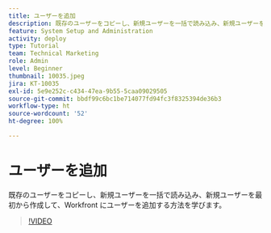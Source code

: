 ```yaml
---
title: ユーザーを追加
description: 既存のユーザーをコピーし、新規ユーザーを一括で読み込み、新規ユーザーを最初から作成して、Workfront にユーザーを追加する方法を学びます。
feature: System Setup and Administration
activity: deploy
type: Tutorial
team: Technical Marketing
role: Admin
level: Beginner
thumbnail: 10035.jpeg
jira: KT-10035
exl-id: 5e9e252c-c434-47ea-9b55-5caa09029505
source-git-commit: bbdf99c6bc1be714077fd94fc3f8325394de36b3
workflow-type: ht
source-wordcount: '52'
ht-degree: 100%

---
```


# ユーザーを追加

既存のユーザーをコピーし、新規ユーザーを一括で読み込み、新規ユーザーを最初から作成して、Workfront にユーザーを追加する方法を学びます。

>[!VIDEO](https://video.tv.adobe.com/v/3447044/?quality=12&learn=on&enablevpops=1&captions=jpn)


